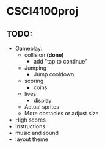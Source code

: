 # CSCI4100proj

## TODO:
- Gameplay:
	- collision **(done)**
		- add "tap to continue"
	- Jumping
		- Jump cooldown
	- scoring
		- coins
	- lives
		- display
	- Actual sprites
	- More obstacles or adjust size
- High scores
- Instructions
- music and sound
- layout theme
